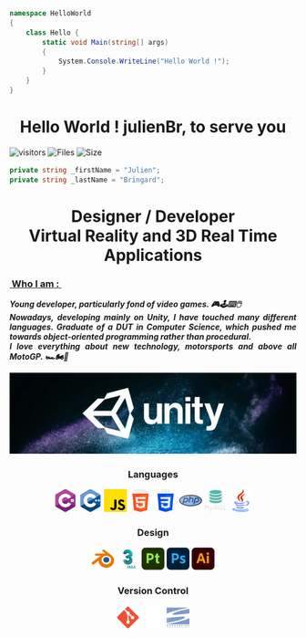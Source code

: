 ```c#
namespace HelloWorld
{
    class Hello {
        static void Main(string[] args)
        {
            System.Console.WriteLine("Hello World !");
        }
    }
}
```

<h1 align="center">Hello World ! julienBr, to serve you</h1>

![visitors](https://visitor-badge.glitch.me/badge?page_id=julienBr)
![Files](https://img.shields.io/github/directory-file-count/julienBr/julienBr)
![Size](https://img.shields.io/github/repo-size/julienBr/julienBr)
<img src="#" alt="">

```c#
private string _firstName = "Julien";
private string _lastName = "Bringard";
```

<h1 align="center">Designer / Developer<br>
Virtual Reality and 3D Real Time Applications</h1>

<h3><ins>&nbsp;Who I am :&nbsp;</ins></h3> 

<p align="justify"><b><i>
    Young developer, particularly fond of video games. 🎮🕹️⌨️🖱️ <br>
    Nowadays, developing mainly on Unity, I have touched many different languages. Graduate of a DUT in Computer Science, which pushed me towards object-oriented programming rather than procedural.<br>
    I love everything about new technology, motorsports and above all MotoGP. 🏎️🏍🏁
</i></b></p>

<p><img width="800" src="img\unity.png" alt="Unity"/></p>

<h3 align="center">Languages</h3>

<p align="center">
<img width="40" src="img\CSharp.png" alt="C#"/>
<img width="40" src="img\C++.png" alt="C++"/>
<img width="40" src="img\JS.png" alt="JS"/>
<img width="40" src="img\HTML5.png" alt="HTML5"/>
<img width="40" src="img\CSS3.png" alt="CSS3"/>
<img width="40" src="img\PHP.png" alt="PHP"/>
<img width="40" src="img\MySQL.png" alt="MySQL"/>
<img width="40" src="img\Java.png" alt="Java"/>
</p>

<h3 align="center">Design</h3>

<p align="center">
<img width="40" src="img\Blender.png" alt="Blender"/>
<img width="40" src="img\3dsMax.png" alt="3dsMax"/>
<img width="40" src="img\Substance3dPainter.png" alt="Substance3dPainter"/>
<img width="40" src="img\Photoshop.png" alt="Photoshop"/>
<img width="40" src="img\Illustrator.png" alt="Illustrator"/>
</p>

<h3 align="center">Version Control</h3>

<p align="center">
<img width="40" src="img\Git.png" alt="Git"/>
<img width="40" src="img\Github.png" alt="Github"/>
<img width="40" src="img\Subversion.png" alt="Subversion"/>
</p>